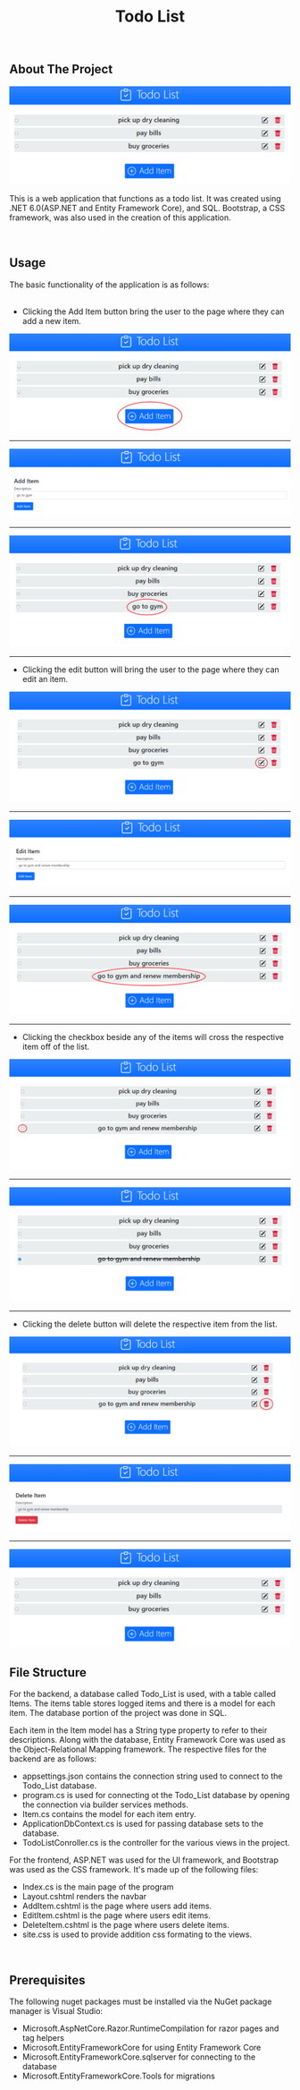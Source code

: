  <h1 align="center">Todo List</h1>

 <br>

## About The Project

<img src = "screenshots/main_page.PNG">

This is a web application that functions as a todo list. It was created using .NET 6.0(ASP.NET and Entity Framework Core), and SQL. Bootstrap, a CSS framework, was also used in the creation of this application. 

<br>

## Usage
The basic functionality of the application is as follows:
<br>
<br>
* Clicking the Add Item button bring the user to the page where they can add a new item. 

<img src = "screenshots/add_item1.PNG">
<hr>
<img src = "screenshots/add_item2.PNG">
<hr>
<img src = "screenshots/add_item3.png">

<hr>

* Clicking the edit button will bring the user to the page where they can edit an item. 

<img src = "screenshots/edit_item1.png">
<hr>
<img src = "screenshots/edit_item2.PNG">
<hr>
<img src = "screenshots/edit_item3.PNG">

<hr>

* Clicking the checkbox beside any of the items will cross the respective item off of the list.

<img src = "screenshots/crossoff_item1.png">
<hr>
<img src = "screenshots/crossoff_item2.PNG">

<hr>

* Clicking the delete button will delete the respective item from the list.

<img src = "screenshots/delete_item1.PNG">
<hr>
<img src = "screenshots/delete_item2.PNG">
<hr>
<img src = "screenshots/main_page.PNG">

<br>

## File Structure

For the backend, a database called Todo_List is used, with a table called Items. The items table stores logged items and there is a model for each item.  The database portion of the project was done in SQL.

Each item in the Item model has a String type property to refer to their descriptions. Along with the database, Entity Framework Core was used as the Object-Relational Mapping framework. The respective files for the backend are as follows:
* appsettings.json contains the connection string used to connect to the Todo_List database.
* program.cs is used for connecting ot the Todo_List database by opening the connection via builder services methods.
* Item.cs contains the model for each item entry.
* ApplicationDbContext.cs is used for passing database sets to the database.
* TodoListConroller.cs is the controller for the various views in the project.

For the frontend, ASP.NET was used for the UI framework, and Bootstrap was used as the CSS framework. It's made up of the following files:
* Index.cs is the main page of the program
* Layout.cshtml renders the navbar
* AddItem.cshtml is the page where users add items.
* EditItem.cshtml is the page where users edit items.
* DeleteItem.cshtml is the page where users delete items.
* site.css is used to provide addition css formating to the views.

<br>

## Prerequisites
The following nuget packages must be installed via the NuGet package manager is Visual Studio:
* Microsoft.AspNetCore.Razor.RuntimeCompilation for razor pages and tag helpers
* Microsoft.EntityFrameworkCore for using Entity Framework Core
* Microsoft.EntityFrameworkCore.sqlserver for connecting to the database
* Microsoft.EntityFrameworkCore.Tools for migrations

